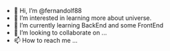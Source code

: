 - 👋 Hi, I’m @fernandolf88
- 👀 I’m interested in learning more about universe.
- 🌱 I’m currently learning BackEnd and some FrontEnd
- 💞️ I’m looking to collaborate on ...
- 📫 How to reach me ...

<!---
fernandolf88/fernandolf88 is a ✨ special ✨ repository because its `README.md` (this file) appears on your GitHub profile.
You can click the Preview link to take a look at your changes.
--->
